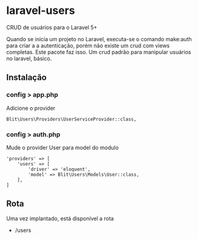 # laravel-users
CRUD de usuários para o Laravel 5+

Quando se inicia um projeto no Laravel, executa-se o comando make:auth para criar a a autenticação, porém não existe um crud com views completas.
Este pacote faz isso. Um crud padrão para manipular usuários no laravel, básico.

## Instalação

### config > app.php

Adicione o provider

```
Blit\Users\Providers\UserServiceProvider::class,
```

### config > auth.php

Mude o provider User para model do modulo

```
'providers' => [
    'users' => [
        'driver' => 'eloquent',
        'model' => Blit\Users\Models\User::class,
    ],
]

```

## Rota

Uma vez implantado, está disponível a rota

- /users
